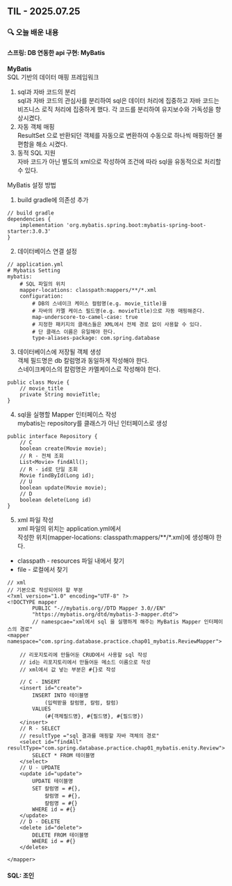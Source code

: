 ## TIL - 2025.07.25

### 🔍 오늘 배운 내용

#### 스프링: DB 연동한 api 구현: MyBatis

**MyBatis**   
SQL 기반의 데이터 매핑 프레임워크   
1. sql과 자바 코드의 분리   
sql과 자바 코드의 관심사를 분리하여 sql은 데이터 처리에 집중하고 자바 코드는 비즈니스 로직 처리에 집중하게 했다. 각 코드를 분리하여 유지보수와 가독성을 향상시켰다.
2. 자동 객체 매핑   
ResultSet 으로 반환되던 객체를 자동으로 변환하여 수동으로 하나씩 매핑하던 불편함을 해소 시켰다.
3. 동적 SQL 지원   
자바 코드가 아닌 별도의 xml으로 작성하여 조건에 따라 sql을 유동적으로 처리할 수 있다.   

MyBatis 설정 방법   
1. build gradle에 의존성 추가
```
// build gradle
dependencies {
    implementation 'org.mybatis.spring.boot:mybatis-spring-boot-starter:3.0.3'
}
```
2. 데이터베이스 연결 설정
```
// application.yml
# Mybatis Setting
mybatis:
    # SQL 파일의 위치
    mapper-locations: classpath:mappers/**/*.xml
    configuration:
        # DB의 스네이크 케이스 컬럼명(e.g. movie_title)을 
        # 자바의 카멜 케이스 필드명(e.g. movieTitle)으로 자동 매핑해준다.
        map-underscore-to-camel-case: true
        # 지정한 패키지의 클래스들은 XML에서 전체 경로 없이 사용할 수 있다.
        # 단 클래스 이름은 유일해야 한다.
        type-aliases-package: com.spring.database
```
3. 데이터베이스에 저장될 객체 생성   
객체 필드명은 db 칼럼명과 동일하게 작성해야 한다.   
스네이크케이스의 칼럼명은 카멜케이스로 작성해야 한다.
```
public class Movie {
    // movie_title
    private String movieTitle;
}
```
4. sql을 실행할 Mapper 인터페이스 작성   
mybatis는 repository를 클래스가 아닌 인터페이스로 생성
```
public interface Repository {
    // C
    boolean create(Movie movie);
    // R - 전체 조회
    List<Movie> findAll();
    // R - id로 단일 조회
    Movie findById(Long id);
    // U
    boolean update(Movie movie);
    // D 
    boolean delete(Long id)
} 
```
5. xml 파일 작성   
xml 파일의 위치는 application.yml에서   
작성한 위치(mapper-locations: classpath:mappers/**/*.xml)에 생성해야 한다.   
- classpath - resources 파일 내에서 찾기   
- file - 로컬에서 찾기
```
// xml
// 기본으로 작성되어야 할 부분
<?xml version="1.0" encoding="UTF-8" ?>
<!DOCTYPE mapper
        PUBLIC "-//mybatis.org//DTD Mapper 3.0//EN"
        "https://mybatis.org/dtd/mybatis-3-mapper.dtd">
        // namespcae="xml에서 sql 을 실행하게 해주는 MyBatis Mapper 인터페이스의 경로"
<mapper namespace="com.spring.database.practice.chap01_mybatis.ReviewMapper">

    // 리포지토리에 만들어둔 CRUD에서 사용할 sql 작성
    // id는 리포지토리에서 만들어둔 메소드 이름으로 작성
    // xml에서 값 넣는 부분은 #{}로 작성

    // C - INSERT
    <insert id="create">
        INSERT INTO 테이블명
            (입력받을 칼럼명, 칼럼, 칼럼)
        VALUES
            (#{객체필드명}, #{필드명}, #{필드명})
    </insert>
    // R - SELECT
    // resultType ="sql 결과를 매핑할 자바 객체의 경로"
    <select id="findAll" resultType="com.spring.database.practice.chap01_mybatis.enity.Review">
        SELECT * FROM 테이블명
    </select>
    // U - UPDATE
    <update id="update">
        UPDATE 테이블명
        SET 칼럼명 = #{},
            칼럼명 = #{},
            칼럼명 = #{}
        WHERE id = #{}
    </update>
    // D - DELETE
    <delete id="delete">
        DELETE FROM 테이블명
        WHERE id = #{}
    </delete>

</mapper>
```

#### SQL: 조인